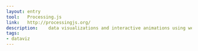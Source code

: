 ```yaml
---
layout: entry
tool:	Processing.js
link:	http://processingjs.org/
description:	data visualizations and interactive animations using web standards and without any plugins
tags:
- dataviz
---
```

